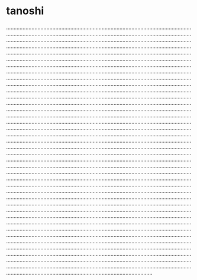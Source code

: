 # tanoshi

......................................................................................................................................................................................................................................................................................................................................................................................................................................................................................................................................................................................................................................................................................................................................................................................................................................................................................................................................................................................................................................................................................................................................................................................................................................................................................................................................................................................................................................................................................................................................................................................................................................................................................................................................................................................................................................................................................................................................................................................................................................................................................................................................................................................................................................................................................................................................................................................................................................................................................................................................................................................................................................................................................................................................................................................................................................................................................................................................................................................................................................................................................................................................................................................................................................................................................................................................................................................................................................................................................................................................................................................................................................................................................................................................................................................................................................................................................................................................................................................................................................................................................................................................................................................................................................................................................................................................................................................................................................................................................................................................................................................................................................................................................................................................................................................................................................................................................................................................................................................................................................................................................................................................